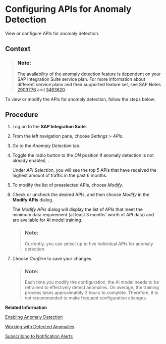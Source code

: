 <!-- loio9e7e5d184ade485d9e19c1c4bede2c6f -->

# Configuring APIs for Anomaly Detection

View or configure APIs for anomaly detection.



<a name="loio9e7e5d184ade485d9e19c1c4bede2c6f__context_wtf_rbv_21c"/>

## Context

> ### Note:  
> The availability of the anomaly detection feature is dependent on your SAP Integration Suite service plan. For more information about different service plans and their supported feature set, see SAP Notes [2903776](https://me.sap.com/notes/2903776) and [3463620](https://me.sap.com/notes/3463620).

To view or modify the APIs for anomaly detection, follow the steps below:



## Procedure

1.  Log on to the **SAP Integration Suite**.

2.  From the left navigation pane, choose *Settings* \> *APIs*.

3.  Go to the *Anomaly Detection* tab.

4.  Toggle the radio button to the *ON* position if anomaly detection is not already enabled, .

    Under *API Selection*, you will see the top 5 APIs that have received the highest amount of traffic in the past 6 months.

5.  To modify the list of preselected APIs, choose *Modify*.

6.  Check or uncheck the desired APIs, and then choose *Modify* in the **Modify APIs** dialog.

    The *Modify APIs* dialog will display the list of APIs that meet the minimum data requirement \(at least 3 months' worth of API data\) and are available for AI model training.

    > ### Note:  
    > Currently, you can select up to five individual APIs for anomaly detection.

7.  Choose *Confirm* to save your changes.

    > ### Note:  
    > Each time you modify the configuration, the AI model needs to be retrained to effectively detect anomalies. On average, the training process takes approximately 3 hours to complete. Therefore, it is not recommended to make frequent configuration changes.


**Related Information**  


[Enabling Anomaly Detection](enabling-anomaly-detection-98534a0.md "To detect anomalies for API proxy calls, you need to enable the anomaly detection setting.")

[Working with Detected Anomalies](working-with-detected-anomalies-1c677b2.md "Access and analyze anomalies in the analytics dashboard. Discover details about the various types of anomalies, evaluate and resolve them.")

[Subscribing to Notification Alerts](subscribing-to-notification-alerts-88e96f4.md "Receive real-time alerts for anomaly detection services, delivered to your preferred communication channel.")

